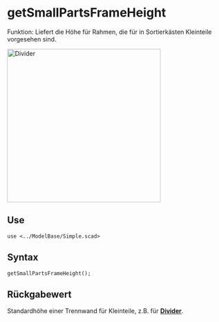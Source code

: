 # getSmallPartsFrameHeight

Funktion: Liefert die Höhe für Rahmen, die für in Sortierkästen Kleinteile vorgesehen sind.

<img width="355" alt="Divider" src="https://user-images.githubusercontent.com/48654609/168443653-ca86adb0-0adc-495f-b71f-a9fa2be48359.png">

## Use
```
use <../ModelBase/Simple.scad>
```

## Syntax
```
getSmallPartsFrameHeight();
```

## Rückgabewert
Standardhöhe einer Trennwand für Kleinteile, z.B. für [__Divider__](../ModelBase/Divider.md).
